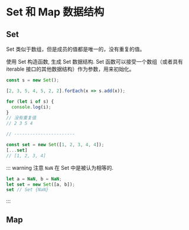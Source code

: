 # Set 和 Map 数据结构

## Set

 Set 类似于数组，但是成员的值都是唯一的，没有重复的值。

使用 Set 构造函数, 生成 Set 数据结构.  Set 函数可以接受一个数组（或者具有 iterable 接口的其他数据结构）作为参数，用来初始化。

``` js
const s = new Set();

[2, 3, 5, 4, 5, 2, 2].forEach(x => s.add(x));

for (let i of s) {
  console.log(i);
}
// 没有重复值
// 2 3 5 4

// -----------------------

const set = new Set([1, 2, 3, 4, 4]);
[...set]
// [1, 2, 3, 4]
```

::: warning 注意
`NaN` 在 Set 中是被认为相等的.

``` js
let a = NaN, b = NaN;
let set = new Set([a, b]);
set // Set {NaN}
```
:::

## Map
